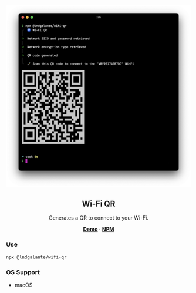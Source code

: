 <p align="center">
  <img src="./sample.png" >
  <h2 align="center">Wi-Fi QR</h2>
</p>

<p align="center">
  Generates a QR to connect to your Wi-Fi.
</p>

<p align="center">
  <a href="https://www.youtube.com/watch?v=540GZwmAoNM"><strong>Demo</strong></a> ·
  <a href="https://www.npmjs.com/package/@lndgalante/wifi-qr"><strong>NPM</strong></a>
</p>



### Use

```bash
npx @lndgalante/wifi-qr
```

### OS Support

- macOS
